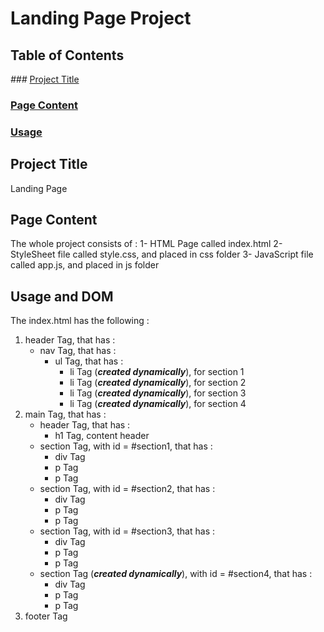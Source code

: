 # Landing Page Project

## Table of Contents

*###* [Project Title](#projectTitle)
### [Page Content](#pageContent)
### [Usage](#usage)

## Project Title
Landing Page

## Page Content
The whole project consists of :
1- HTML Page called index.html
2- StyleSheet file called style.css, and placed in css folder
3- JavaScript file called app.js, and placed in js folder

## Usage and DOM
The index.html has the following :
1. header Tag, that has : 
	- nav Tag,  that has :
		- ul Tag, that has : 
			- li Tag (**_created dynamically_**), for section 1
			- li Tag (**_created dynamically_**), for section 2
			- li Tag (**_created dynamically_**), for section 3
			- li Tag (**_created dynamically_**), for section 4
2. main Tag, that has :
	- header Tag, that has :
		- h1 Tag, content header
	- section Tag, with id = #section1, that has :
		- div Tag
		- p Tag
		- p Tag
	- section Tag, with id = #section2, that has :
		- div Tag
		- p Tag
		- p Tag
	- section Tag, with id = #section3, that has :
		- div Tag
		- p Tag
		- p Tag 
	- section Tag (**_created dynamically_**), with id = #section4, that has :
		- div Tag
		- p Tag
		- p Tag
3. footer Tag


